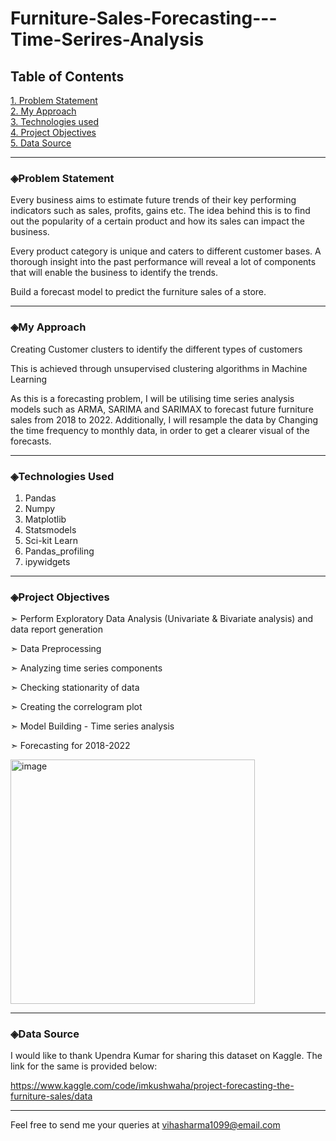 # Furniture-Sales-Forecasting---Time-Serires-Analysis

## **Table of Contents**

[1. Problem Statement](#problem-statement)   
[2. My Approach](#my-approach)   
[3. Technologies used](#technologies-used)   
[4. Project Objectives](#project-objectives)    
[5. Data Source](#data-source)

---

### ◈Problem Statement

Every business aims to estimate future trends of their key performing indicators such as sales, profits, gains etc. The idea behind this is to find out the popularity of a certain product and how its sales can impact the business.

Every product category is unique and caters to different customer bases. A thorough insight into the past performance will reveal a lot of components that will enable the business to identify the trends. 

Build a forecast model to predict the furniture sales of a store.

---

### ◈My Approach

Creating Customer clusters to identify the different types of customers 

This is achieved through unsupervised clustering algorithms in Machine Learning

As this is a forecasting problem, I will be utilising time series analysis models such as ARMA, SARIMA and SARIMAX to forecast future furniture sales from 2018 to 2022. Additionally, I will resample the data by Changing the time frequency to monthly data, in order to get a clearer visual of the forecasts.

---

### ◈Technologies Used

1. Pandas
2. Numpy
3. Matplotlib
4. Statsmodels
5. Sci-kit Learn
6. Pandas_profiling
7. ipywidgets

---

### ◈Project Objectives

➣ Perform Exploratory Data Analysis (Univariate & Bivariate analysis) and data report generation

➣ Data Preprocessing

➣ Analyzing time series components

➣ Checking stationarity of data

➣ Creating the correlogram plot

➣ Model Building - Time series analysis

➣ Forecasting for 2018-2022

<img width="391" alt="image" src="https://user-images.githubusercontent.com/106082126/207387930-a3e60526-8393-4efc-ad64-7772b2a34720.png">

---

### ◈Data Source

I would like to thank Upendra Kumar for sharing this dataset on Kaggle. The link for the same is provided below:

https://www.kaggle.com/code/imkushwaha/project-forecasting-the-furniture-sales/data

---

Feel free to send me your queries at vihasharma1099@email.com
